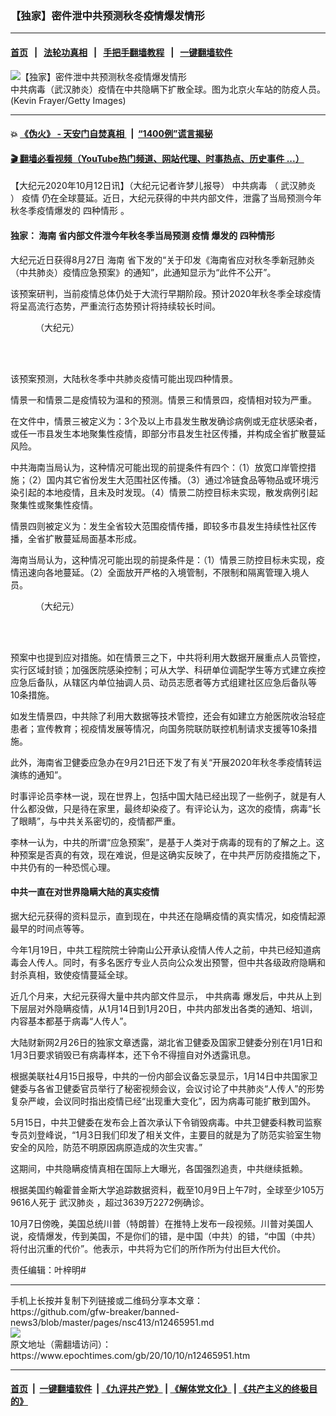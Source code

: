 ### 【独家】密件泄中共预测秋冬疫情爆发情形
------------------------

#### [首页](https://github.com/gfw-breaker/banned-news3/blob/master/README.md) &nbsp;&nbsp;|&nbsp;&nbsp; [法轮功真相](https://github.com/begood0513/basic/blob/master/README.md)  &nbsp;&nbsp;|&nbsp;&nbsp; [手把手翻墙教程](https://github.com/gfw-breaker/guides/wiki)  &nbsp;&nbsp;|&nbsp;&nbsp; [一键翻墙软件](https://github.com/gfw-breaker/nogfw/blob/master/README.md)  



<div><img alt="【独家】密件泄中共预测秋冬疫情爆发情形" class="attachment-djy_600_400 size-djy_600_400 wp-post-image" src="https://i.epochtimes.com/assets/uploads/2020/10/GettyImages-1196115519-600x400.jpg"/>
<div class="caption">
 中共病毒（武汉肺炎）疫情在中共隐瞒下扩散全球。图为北京火车站的防疫人员。(Kevin Frayer/Getty Images)
</div></div><hr/>

#### 💥 [《伪火》 - 天安门自焚真相 ](http://158.247.195.190:10000/videos/blog/weihuo.html)&nbsp; |&nbsp; [“1400例”谎言揭秘  ](http://158.247.195.190:10000/videos/blog/jiexi1400.html)

#### [ 🎬  翻墙必看视频（YouTube热门频道、网站代理、时事热点、历史事件 ...）](https://github.com/gfw-breaker/links/blob/master/banned.md)

<div><p>
 【大纪元2020年10月12日讯】（大纪元记者许梦儿报导）
 <ok href="https://www.epochtimes.com/gb/tag/%E4%B8%AD%E5%85%B1%E7%97%85%E6%AF%92.html">
  中共病毒
 </ok>
 （
 <ok href="https://www.epochtimes.com/gb/tag/%E6%AD%A6%E6%B1%89%E8%82%BA%E7%82%8E.html">
  武汉肺炎
 </ok>
 ）
 <ok href="https://www.epochtimes.com/gb/tag/%E7%96%AB%E6%83%85.html">
  疫情
 </ok>
 仍在全球蔓延。近日，大纪元获得的中共内部文件，泄露了当局预测今年秋冬季疫情爆发的
 <ok href="https://www.epochtimes.com/gb/tag/%E5%9B%9B%E7%A7%8D%E6%83%85%E5%BD%A2.html">
  四种情形
 </ok>
 。
</p>
<h4>
 独家：
 <ok href="https://www.epochtimes.com/gb/tag/%E6%B5%B7%E5%8D%97.html">
  海南
 </ok>
 省内部文件泄今年秋冬季当局预测
 <ok href="https://www.epochtimes.com/gb/tag/%E7%96%AB%E6%83%85.html">
  疫情
 </ok>
 爆发的
 <ok href="https://www.epochtimes.com/gb/tag/%E5%9B%9B%E7%A7%8D%E6%83%85%E5%BD%A2.html">
  四种情形
 </ok>
</h4>
<p>
 大纪元近日获得8月27日
 <ok href="https://www.epochtimes.com/gb/tag/%E6%B5%B7%E5%8D%97.html">
  海南
 </ok>
 省下发的“关于印发《海南省应对秋冬季新冠肺炎（中共肺炎）疫情应急预案》的通知”，此通知显示为“此件不公开”。
</p>
<p>
 该预案研判，当前疫情总体仍处于大流行早期阶段。预计2020年秋冬季全球疫情将呈高流行态势，严重流行态势预计将持续较长时间。
</p>
<figure class="wp-caption aligncenter" id="attachment_12465977" style="width: 450px">
 <ok href="https://i.epochtimes.com/assets/uploads/2020/10/087989999-2020-10-10-092122.png">
  <img alt="" class="size-medium wp-image-12465977" src="https://i.epochtimes.com/assets/uploads/2020/10/087989999-2020-10-10-092122-450x535.png"/>
 </ok>
 <br/><figcaption class="wp-caption-text">
  （大纪元）
 </figcaption><br/>
</figure><br/>
<p>
 该预案预测，大陆秋冬季中共肺炎疫情可能出现四种情景。
</p>
<p>
 情景一和情景二是疫情较为温和的预测。情景三和情景四，疫情相对较为严重。
</p>
<p>
 在文件中，情景三被定义为：3个及以上市县发生散发确诊病例或无症状感染者，或任一市县发生本地聚集性疫情，即部分市县发生社区传播，并构成全省扩散蔓延风险。
</p>
<p>
 中共海南当局认为，这种情况可能出现的前提条件有四个：（1）放宽口岸管控措施；（2）国内其它省份发生大范围社区传播。（3）通过冷链食品等物品或环境污染引起的本地疫情，且未及时发现。（4）情景二防控目标未实现，散发病例引起聚集性或聚集性疫情。
</p>
<p>
 情景四则被定义为：发生全省较大范围疫情传播，即较多市县发生持续性社区传播，全省扩散蔓延局面基本形成。
</p>
<p>
 海南当局认为，这种情况可能出现的前提条件是：（1）情景三防控目标未实现，疫情迅速向各地蔓延。（2）全面放开严格的入境管制，不限制和隔离管理入境人员。
</p>
<figure class="wp-caption aligncenter" id="attachment_12465979" style="width: 450px">
 <ok href="https://i.epochtimes.com/assets/uploads/2020/10/96352478-2020-10-10-092321.png">
  <img alt="" class="size-medium wp-image-12465979" src="https://i.epochtimes.com/assets/uploads/2020/10/96352478-2020-10-10-092321-450x548.png"/>
 </ok>
 <br/><figcaption class="wp-caption-text">
  （大纪元）
 </figcaption><br/>
</figure><br/>
<p>
 预案中也提到应对措施。如在情景三之下，中共将利用大数据开展重点人员管控，实行区域封锁；加强医院感染控制；可从大学、科研单位调配学生等方式建立疾控应急后备队，从辖区内单位抽调人员、动员志愿者等方式组建社区应急后备队等10条措施。
</p>
<p>
 如发生情景四，中共除了利用大数据等技术管控，还会有如建立方舱医院收治轻症患者；宣传教育；视疫情发展等情况，向国务院联防联控机制请求支援等10条措施。
</p>
<p>
 此外，海南省卫健委应急办在9月21日还下发了有关“开展2020年秋冬季疫情转运演练的通知”。
</p>
<p>
 时事评论员李林一说，现在世界上，包括中国大陆已经出现了一些例子，就是有人什么都没做，只是待在家里，最终却染疫了。有评论认为，这次的疫情，病毒“长了眼睛”，与中共关系密切的，疫情都严重。
</p>
<p>
 李林一认为，中共的所谓“应急预案”，是基于人类对于病毒的现有的了解之上。这种预案是否真的有效，现在难说，但是这确实反映了，在中共严厉防疫措施之下，中共仍有的一种恐慌心理。
</p>
<h4>
 中共一直在对世界隐瞒大陆的真实疫情
</h4>
<p>
 据大纪元获得的资料显示，直到现在，中共还在隐瞒疫情的真实情况，如疫情起源最早的时间点等等。
</p>
<p>
 今年1月19日，中共工程院院士钟南山公开承认疫情人传人之前，中共已经知道病毒会人传人。同时，有多名医疗专业人员向公众发出预警，但中共各级政府隐瞒和封杀真相，致使疫情蔓延全球。
</p>
<p>
 近几个月来，大纪元获得大量中共内部文件显示，
 <ok href="https://www.epochtimes.com/gb/tag/%E4%B8%AD%E5%85%B1%E7%97%85%E6%AF%92.html">
  中共病毒
 </ok>
 爆发后，中共从上到下层层对外隐瞒疫情，从1月14日到1月20日，中共内部发出各类的通知、培训，内容基本都基于病毒“人传人”。
</p>
<p>
 大陆财新网2月26日的独家文章透露，湖北省卫健委及国家卫健委分别在1月1日和1月3日要求销毁已有病毒样本，还下令不得擅自对外透露讯息。
</p>
<p>
 根据美联社4月15日报导，中共的一份内部会议备忘录显示，1月14日中共国家卫健委与各省卫健委官员举行了秘密视频会议，会议讨论了中共肺炎“人传人”的形势复杂严峻，会议同时指出疫情已经“出现重大变化”，因为病毒可能扩散到国外。
</p>
<p>
 5月15日，中共卫健委在发布会上首次承认下令销毁病毒。中共卫健委科教司监察专员刘登峰说，“1月3日我们印发了相关文件，主要目的就是为了防范实验室生物安全的风险，防范不明原因病原造成的次生灾害。”
</p>
<p>
 这期间，中共隐瞒疫情真相在国际上大曝光，各国强烈追责，中共继续抵赖。
</p>
<p>
 根据美国约翰霍普金斯大学追踪数据资料，截至10月9日上午7时，全球至少105万9616人死于
 <ok href="https://www.epochtimes.com/gb/tag/%E6%AD%A6%E6%B1%89%E8%82%BA%E7%82%8E.html">
  武汉肺炎
 </ok>
 ，超过3639万2272例确诊。
</p>
<p>
 10月7日傍晚，美国总统川普（特朗普）在推特上发布一段视频。川普对美国人说，疫情爆发，传到美国，不是你们的错，是中国（中共）的错，“中国（中共）将付出沉重的代价”。他表示，中共将为它们的所作所为付出巨大代价。
</p>
<p>
 责任编辑：叶梓明#
</p>
</div>
<hr/>
手机上长按并复制下列链接或二维码分享本文章：<br/>
https://github.com/gfw-breaker/banned-news3/blob/master/pages/nsc413/n12465951.md <br/>
<a href='https://github.com/gfw-breaker/banned-news3/blob/master/pages/nsc413/n12465951.md'><img src='https://github.com/gfw-breaker/banned-news3/blob/master/pages/nsc413/n12465951.md.png'/></a> <br/>
原文地址（需翻墙访问）：https://www.epochtimes.com/gb/20/10/10/n12465951.htm


------------------------
#### [首页](https://github.com/gfw-breaker/banned-news3/blob/master/README.md) &nbsp;|&nbsp; [一键翻墙软件](https://github.com/gfw-breaker/nogfw/blob/master/README.md) &nbsp;| [《九评共产党》](https://github.com/gfw-breaker/9ping.md/blob/master/README.md#九评之一评共产党是什么) | [《解体党文化》](https://github.com/gfw-breaker/jtdwh.md/blob/master/README.md) | [《共产主义的终极目的》](https://github.com/gfw-breaker/gczydzjmd.md/blob/master/README.md)


<img src='http://gfw-breaker.win/banned-news3/pages/nsc413/n12465951.md' width='0px' height='0px'/>